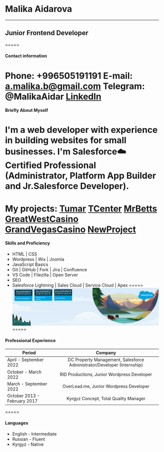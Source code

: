 # Malika Aidarova
*********
## Junior Frontend Developer
=====
#### Contact information
Phone: +996505191191
E-mail: a.malika.b@gmail.com
Telegram: @MalikaAidar
[LinkedIn](https://www.linkedin.com/in/malika-aidarova/)
=====
#### Briefly About Myself
I'm a  web developer with experience in building websites for small businesses. 
I'm Salesforce☁️Certified Professional (Administrator, Platform App Builder and Jr.Salesforce Developer).
=====
My projects:
[Tumar](https://www.tumar.com/)
[TCenter](https://tcenter.kg/)
[MrBetts](http://mrbetts.com/)
[GreatWestCasino](https://greatwestcasino.com/)
[GrandVegasCasino](http://grandevegascasino.info/)
[NewProject](http://wp30.ismarsuleimanov.pw72n.spectrum.myjino.ru/)
=====
#### Skills and Proficiency
* HTML | CSS
* Wordpress | Wix | Joomla
* JavaScript Basics
* Git | GitHub | Fork | Jira | Confluence
* VS Code | Filezilla | Open Server
* SEO
* Salesforce Lightning | Sales Cloud | Service Cloud | Apex
=====
![Certificates](sf-banner.png)
=====
#### Professional Experience
   Period                        | Company
---------------------------------|:-------: 
April - September 2022           |   DC Property Management, Salesforce Administrator/Developer (Internship)
October - March  2022            |   RID Productions, Junior Wordpress Developer
March - September 2022           |   OverLead.me, Junior Wordpress Developer
October 2013 - February 2017     |   Kyrgyz Concept, Total Quality Manager
=====
#### Languages
* English - Intermediate
* Russian - Fluent
* Kyrgyz - Native